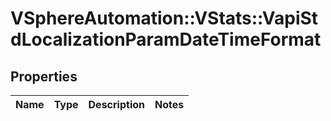# VSphereAutomation::VStats::VapiStdLocalizationParamDateTimeFormat

## Properties
Name | Type | Description | Notes
------------ | ------------- | ------------- | -------------


